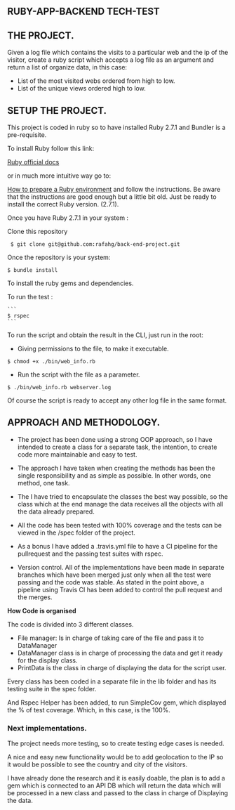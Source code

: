 ## RUBY-APP-BACKEND TECH-TEST

## THE PROJECT.

Given a log file which contains the visits to a particular web
and the ip of the visitor, create a ruby script which accepts a log file as an argument and return a list of organize data, in this case:

- List of the most visited webs ordered from high to low.
- List of the unique views ordered high to low.

## SETUP THE PROJECT.

This project is coded in ruby so to have installed Ruby 2.7.1 and Bundler is a pre-requisite.

To install Ruby follow this link:

[Ruby official docs](https://www.ruby-lang.org/en/documentation/installation/)

or in much more intuitive way go to:

 [How to prepare a Ruby environment](https://www.preparetocode.io/) and follow the instructions. Be aware that the instructions are good enough but a little bit old. Just be ready to install the correct Ruby version. (2.7.1).
 
Once you have Ruby 2.7.1 in your system :

 Clone this repository 

 ```
  $ git clone git@github.com:rafahg/back-end-project.git

 ``` 

 Once the repository is your system: 

  ```
  $ bundle install 

  ```
  
  To install the ruby gems and dependencies.

   To run the test :

    ```
    $ rspec
    ```
  
  To run the script and obtain the result in the CLI, just run in the root:
  
   - Giving permissions to the file, to make it executable.
  ```
  $ chmod +x ./bin/web_info.rb
  ```
   - Run the script with the file as a parameter.
  
  ```
  $ ./bin/web_info.rb webserver.log
  ```

Of course the script is ready to accept any other log file in the same format.

## APPROACH AND METHODOLOGY.

 - The project has been done using a strong OOP approach, so I have intended to create a class for a separate task, the intention, to create code more maintainable and easy to test.

 - The approach I have taken when creating the methods has been the single responsibility and as simple as possible. In other words, one method, one task.

 - The I have tried to encapsulate the classes the best way possible, so the class which at the end manage the data receives all the objects with all the data already prepared.

- All the code has been tested with 100% coverage and the tests can be viewed in the /spec folder of the project.

- As a bonus I have added a .travis.yml file to have a CI pipeline for the pullrequest and the passing test suites with rspec.

- Version control. All of the implementations have been made in separate branches which have been merged just only when all the test were passing and the code was stable. As stated in the point above,  a pipeline using Travis CI has been added to control the pull request and the merges.

 <strong>How Code is organised</strong>

 The code is divided into 3 different classes.
  - File manager: Is in charge of taking care of the file and pass it to DataManager 
  - DataManager class is in charge of processing the data and get it ready for the display class.
  - PrintData is the class in charge of displaying the data for the script user.

  Every class has been coded in a separate file in the lib folder and has its testing suite in the spec folder.
  
  And Rspec Helper has been added, to run SimpleCov gem, which displayed the % of test coverage. Which, in this case, is the 100%.

### Next implementations.

The project needs more testing, so to create testing edge cases is needed.

 A nice and easy new functionality would be to add geolocation to the IP so it would be possible to see the country and city of the visitors.

 I have already done the research and it is easily doable, the plan is to add a gem which is connected to an API DB which will return the data which will be processed in a new class and passed to the class in charge of Displaying the data.



